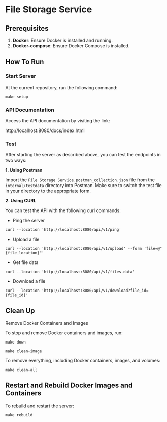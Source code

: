 # File Storage Service
## Prerequisites
1.  **Docker**: Ensure Docker is installed and running.
2.  **Docker-compose**: Ensure Docker Compose is installed.
## How To Run
### Start Server
At the current repository, run the following command:

`make setup`
### API Documentation
Access the API documentation by visiting the link: 

http://localhost:8080/docs/index.html
### Test
After starting the server as described above, you can test the endpoints in two ways:

**1. Using Postman**

Import the `File Storage Service.postman_collection.json` file from the `internal/testdata` directory into Postman.
Make sure to switch the test file in your directory to the appropriate form.

**2. Using CURL**

You can test the API with the following curl commands:

* Ping the server

`curl --location 'http://localhost:8080/api/v1/ping'`

* Upload a file

`curl --location 'http://localhost:8080/api/v1/upload' --form 'file=@"{file_location}"'`

* Get file data

`curl --location 'http://localhost:8080/api/v1/files-data'`

* Download a file

`curl --location 'http://localhost:8080/api/v1/download?file_id={file_id}'`
## Clean Up
Remove Docker Containers and Images

To stop and remove Docker containers and images, run:

`make down`

`make clean-image`

To remove everything, including Docker containers, images, and volumes:

`make clean-all`
## Restart and Rebuild Docker Images and Containers
To rebuild and restart the server:

`make rebuild`
